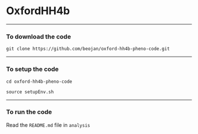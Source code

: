 OxfordHH4b
==========

************************************

### To download the code

```
git clone https://github.com/beojan/oxford-hh4b-pheno-code.git
```

************************************

### To setup the code 

```
cd oxford-hh4b-pheno-code

source setupEnv.sh
```
************************************

### To run the code 

Read the `README.md` file in `analysis`

